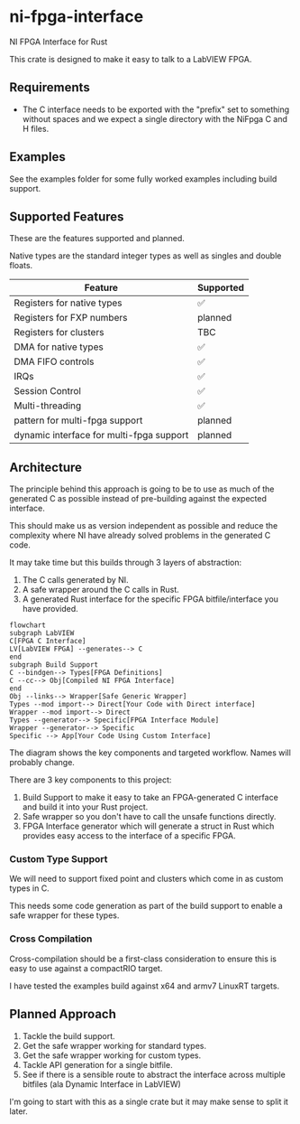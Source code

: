 # ni-fpga-interface
NI FPGA Interface for Rust

This crate is designed to make it easy to talk to a LabVIEW FPGA.

## Requirements

* The C interface needs to be exported with the "prefix" set to something without spaces and we expect a single directory with the NiFpga C and H files.

## Examples

See the examples folder for some fully worked examples including build support.

## Supported Features

These are the features supported and planned.

Native types are the standard integer types as well as singles and double floats.

| Feature | Supported |
|---------|-----------|
| Registers for native types | ✅ |
| Registers for FXP numbers  | planned |
| Registers for clusters     | TBC |
| DMA for native types       | ✅ |
| DMA FIFO controls          | ✅ |
| IRQs                       | ✅ |
| Session Control            | ✅ |
| Multi-threading            | ✅ |
| pattern for multi-fpga support | planned |
| dynamic interface for multi-fpga support | planned | 

## Architecture

The principle behind this approach is going to be to use as much of the generated C as possible instead of pre-building against the expected interface.

This should make us as version independent as possible and reduce the complexity where NI have already solved problems in the generated C code.

It may take time but this builds through 3 layers of abstraction:

1. The C calls generated by NI.
2. A safe wrapper around the C calls in Rust.
3. A generated Rust interface for the specific FPGA bitfile/interface you have provided.

```mermaid
flowchart 
subgraph LabVIEW
C[FPGA C Interface]
LV[LabVIEW FPGA] --generates--> C
end
subgraph Build Support
C --bindgen--> Types[FPGA Definitions]
C --cc--> Obj[Compiled NI FPGA Interface]
end
Obj --links--> Wrapper[Safe Generic Wrapper]
Types --mod import--> Direct[Your Code with Direct interface]
Wrapper --mod import--> Direct
Types --generator--> Specific[FPGA Interface Module]
Wrapper --generator--> Specific
Specific --> App[Your Code Using Custom Interface]
```

The diagram shows the key components and targeted workflow. Names will probably change.

There are 3 key components to this project:

1. Build Support to make it easy to take an FPGA-generated C interface and build it into your Rust project.
2. Safe wrapper so you don't have to call the unsafe functions directly.
3. FPGA Interface generator which will generate a struct in Rust which provides easy access to the interface of a specific FPGA.

### Custom Type Support

We will need to support fixed point and clusters which come in as custom types in C. 

This needs some code generation as part of the build support to enable a safe wrapper for these types.

### Cross Compilation

Cross-compilation should be a first-class consideration to ensure this is easy to use against a compactRIO target.

I have tested the examples build against x64 and armv7 LinuxRT targets.

## Planned Approach

1. Tackle the build support.
2. Get the safe wrapper working for standard types.
3. Get the safe wrapper working for custom types.
4. Tackle API generation for a single bitfile.
5. See if there is a sensible route to abstract the interface across multiple bitfiles (ala Dynamic Interface in LabVIEW)

I'm going to start with this as a single crate but it may make sense to split it later.
